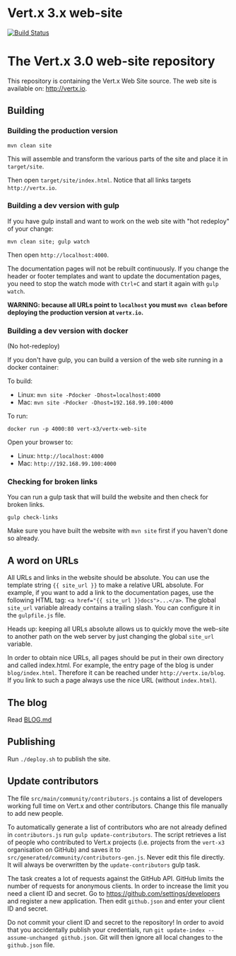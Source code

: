 # Vert.x 3.x web-site

[![Build Status](https://travis-ci.org/vert-x3/vertx-web-site.svg?branch=master)](https://travis-ci.org/vert-x3/vertx-web-site)

# The Vert.x 3.0 web-site repository

This repository is containing the Vert.x Web Site source. The web site is available on: http://vertx.io.

## Building

### Building the production version

    mvn clean site

This will assemble and transform the various parts of the site and place it in `target/site`.

Then open `target/site/index.html`. Notice that all links targets `http://vertx.io`.

### Building a dev version with gulp

If you have gulp install and want to work on the web site with "hot redeploy" of your change:

    mvn clean site; gulp watch

Then open `http://localhost:4000`.

The documentation pages will not be rebuilt continuously. If you change the header or footer templates and
want to update the documentation pages, you need to stop the watch mode with `Ctrl+C` and start it again
with `gulp watch`.

**WARNING: because all URLs point to `localhost` you must `mvn clean` before deploying the production version at `vertx.io`.**

### Building a dev version with docker

(No hot-redeploy)

If you don't have gulp, you can build a version of the web site running in a docker container:

To build:
* Linux: `mvn site -Pdocker -Dhost=localhost:4000`
* Mac: `mvn site -Pdocker -Dhost=192.168.99.100:4000`

To run:

    docker run -p 4000:80 vert-x3/vertx-web-site

Open your browser to:
* Linux: `http://localhost:4000`
* Mac: `http://192.168.99.100:4000`

### Checking for broken links

You can run a gulp task that will build the website and then check for broken links.

    gulp check-links

Make sure you have built the website with `mvn site` first if you haven't done so already.

## A word on URLs

All URLs and links in the website should be absolute. You can use the template
string `{{ site_url }}` to make a relative URL absolute. For example, if you
want to add a link to the documentation pages, use the following HTML tag:
`<a href="{{ site_url }}docs">...</a>`. The global `site_url` variable already
contains a trailing slash. You can configure it in the `gulpfile.js` file.

Heads up: keeping all URLs absolute allows us to quickly move the web-site to another
path on the web server by just changing the global `site_url` variable.

In order to obtain nice URLs, all pages should be put in their own directory and
called index.html. For example, the entry page of the blog is under
`blog/index.html`. Therefore it can be reached under `http://vertx.io/blog`. If
you link to such a page always use the nice URL (without `index.html`).

## The blog

Read [BLOG.md](BLOG.md)

## Publishing

Run `./deploy.sh` to publish the site.

## Update contributors

The file `src/main/community/contributors.js` contains a list of developers
working full time on Vert.x and other contributors. Change this file manually
to add new people.

To automatically generate a list of contributors who are not already defined
in `contributors.js` run `gulp update-contributors`. The script retrieves a list
of people who contributed to Vert.x projects (i.e. projects from the `vert-x3`
organisation on GitHub) and saves it to `src/generated/community/contributors-gen.js`.
Never edit this file directly. It will always be overwritten by the
`update-contributors` gulp task.

The task creates a lot of requests against the GitHub API. GitHub limits
the number of requests for anonymous clients. In order to increase the limit
you need a client ID and secret. Go to <https://github.com/settings/developers>
and register a new application. Then edit `github.json` and enter your client ID
and secret.

Do not commit your client ID and secret to the repository! In order to
avoid that you accidentally publish your credentials, run
`git update-index --assume-unchanged github.json`. Git will then ignore all
local changes to the `github.json` file.
